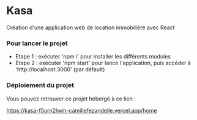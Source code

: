 # Kasa

Création d'une application web de location immobilière avec React

### Pour lancer le projet

- Etape 1 : exécuter 'npm i' pour installer les différents modules
- Etape 2 : exécuter 'npm start' pour lance l'application, puis accéder à 'http://localhost:3000' (par défault)

### Déploiement du projet

Vous pouvez retrouver ce projet hébergé à ce lien :

https://kasa-f5urn2hwh-camillefezandelle.vercel.app/home
